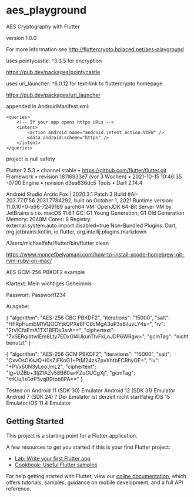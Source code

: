 # aes_playground

AES Cryptography with Flutter

version 1.0.0

For more information see http://fluttercrypto.bplaced.net/aes-playground

uses pointycastle: ^3.3.5 for encryption

https://pub.dev/packages/pointycastle

uses url_launcher: ^6.0.12 for text-link to fluttercrypto homepage

https://pub.dev/packages/url_launcher

appended in AndroidManifest.xml:

    <queries>
        <!-- If your app opens https URLs -->
        <intent>
            <action android:name="android.intent.action.VIEW" />
            <data android:scheme="https" />
        </intent>
    </queries>

project is null safety

Flutter 2.5.3 • channel stable • https://github.com/flutter/flutter.git
Framework • revision 18116933e7 (vor 3 Wochen) • 2021-10-15 10:46:35 -0700
Engine • revision d3ea636dc5
Tools • Dart 2.14.4

Android Studio Arctic Fox | 2020.3.1 Patch 3
Build #AI-203.7717.56.2031.7784292, built on October 1, 2021
Runtime version: 11.0.10+0-b96-7249189 aarch64
VM: OpenJDK 64-Bit Server VM by JetBrains s.r.o.
macOS 11.6.1
GC: G1 Young Generation, G1 Old Generation
Memory: 2048M
Cores: 8
Registry: external.system.auto.import.disabled=true
Non-Bundled Plugins: Dart, org.jetbrains.kotlin, io.flutter, org.intellij.plugins.markdown

/Users/michaelfehr/flutter/bin/flutter clean

https://www.moncefbelyamani.com/how-to-install-xcode-homebrew-git-rvm-ruby-on-mac/

AES GCM-256 PBKDF2 example

Klartext: Mein wichtiges Geheimnis

Passwort: Passwort1234

Ausgabe:

{
"algorithm": "AES-256 CBC PBKDF2",
"iterations": "15000",
"salt": "HFRpHumEM1VQOOYtkQPXe8FC8cMgA3uP3s8iIuvLY4s=",
"iv": "2tVlCfaEmA1TX1BFDs3srA==",
"ciphertext": "7vSERqidtwIEm8Lty7EDxGl4UkunTIvFkLnJDP6WRgw=",
"gcmTag": "nicht benutzt"
}

{
"algorithm": "AES-256 GCM PBKDF2",
"iterations": "15000",
"salt": "CxvOsOKsJQ+I0sZlFKoG1+PtM24zsZpvXhtbECRhyGE=",
"iv": "+PVx60N3yLeoJmL2",
"ciphertext": "lg+UZBb+3lj21AZv58B60wrFZuCUCgXj",
"gcmTag": "stK/u/IsGzP5vgB9tpb8PA=="
}

Tested on Android 11 (SDK 30) Emulator
Android 12 (SDK 31) Emulator
Android 7 (SDK 24) ? Der Emulator ist derzeit nicht startfähig
iOS 15 Emulator
iOS 11.4 Emulator


## Getting Started

This project is a starting point for a Flutter application.

A few resources to get you started if this is your first Flutter project:

- [Lab: Write your first Flutter app](https://flutter.dev/docs/get-started/codelab)
- [Cookbook: Useful Flutter samples](https://flutter.dev/docs/cookbook)

For help getting started with Flutter, view our
[online documentation](https://flutter.dev/docs), which offers tutorials,
samples, guidance on mobile development, and a full API reference.
